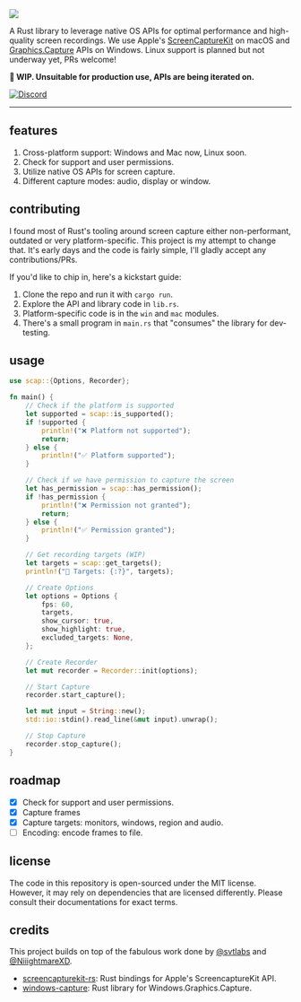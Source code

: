 <img src="./.github/banner.gif">

A Rust library to leverage native OS APIs for optimal performance and high-quality screen recordings. We use Apple's [ScreenCaptureKit](https://developer.apple.com/documentation/screencapturekit) on macOS and [Graphics.Capture](https://learn.microsoft.com/en-us/uwp/api/windows.graphics.capture?view=winrt-22621) APIs on Windows. Linux support is planned but not underway yet, PRs welcome!

**🚧 WIP. Unsuitable for production use, APIs are being iterated on.**

[![Discord](https://img.shields.io/badge/Discord-%235865F2.svg?style=for-the-badge&logo=discord&logoColor=white)](https://discord.com/invite/SC468DK4du)

---

## features

1. Cross-platform support: Windows and Mac now, Linux soon.
2. Check for support and user permissions.
3. Utilize native OS APIs for screen capture.
4. Different capture modes: audio, display or window.

## contributing

I found most of Rust's tooling around screen capture either non-performant, outdated or very platform-specific. This project is my attempt to change that. It's early days and the code is fairly simple, I'll gladly accept any contributions/PRs.

If you'd like to chip in, here's a kickstart guide:

1. Clone the repo and run it with `cargo run`.
2. Explore the API and library code in `lib.rs`.
3. Platform-specific code is in the `win` and `mac` modules.
4. There's a small program in `main.rs` that "consumes" the library for dev-testing.

## usage

```rust
use scap::{Options, Recorder};

fn main() {
    // Check if the platform is supported
    let supported = scap::is_supported();
    if !supported {
        println!("❌ Platform not supported");
        return;
    } else {
        println!("✅ Platform supported");
    }

    // Check if we have permission to capture the screen
    let has_permission = scap::has_permission();
    if !has_permission {
        println!("❌ Permission not granted");
        return;
    } else {
        println!("✅ Permission granted");
    }

    // Get recording targets (WIP)
    let targets = scap::get_targets();
    println!("🎯 Targets: {:?}", targets);

    // Create Options
    let options = Options {
        fps: 60,
        targets,
        show_cursor: true,
        show_highlight: true,
        excluded_targets: None,
    };

    // Create Recorder
    let mut recorder = Recorder::init(options);

    // Start Capture
    recorder.start_capture();

    let mut input = String::new();
    std::io::stdin().read_line(&mut input).unwrap();

    // Stop Capture
    recorder.stop_capture();
}
```

## roadmap

-   [x] Check for support and user permissions.
-   [x] Capture frames
-   [x] Capture targets: monitors, windows, region and audio.
-   [ ] Encoding: encode frames to file.

## license

The code in this repository is open-sourced under the MIT license. However, it may rely on dependencies that are licensed differently. Please consult their documentations for exact terms.

## credits

This project builds on top of the fabulous work done by [@svtlabs](https://github.com/svtlabs) and [@NiiightmareXD](https://github.com/NiiightmareXD).

-   [screencapturekit-rs](https://github.com/svtlabs/screencapturekit-rs): Rust bindings for Apple's ScreencaptureKit API.
-   [windows-capture](https://github.com/NiiightmareXD/windows-capture): Rust library for Windows.Graphics.Capture.
